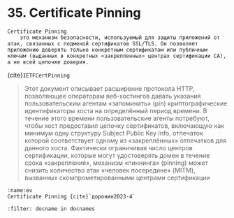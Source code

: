 # 35. Certificate Pinning
```{glossary}
Certificate Pinning
    это механизм безопасности, используемый для защиты приложений от атак, связанных с подменой сертификатов SSL/TLS. Он позволяет приложению доверять только конкретным сертификатам или публичным ключам (выданных в конкретных «закрепленных» центрах сертификации CA), а не всей цепочке доверия.
```

{cite}`IETFCertPinning`

>Этот документ описывает расширение протокола HTTP, позволяющее операторам веб-хостингов давать указания пользовательским агентам «запоминать» (pin) криптографические идентификаторы хоста на определённый период времени.
>В течение этого времени пользовательские агенты потребуют, чтобы хост предоставил цепочку сертификатов, включающую как минимум одну структуру Subject Public Key Info, отпечаток которой соответствует одному из «закреплённых» отпечатков для данного хоста.
>Фактически ограничивая число центров сертификации, которые могут удостоверять домен в течение срока «закрепления», механизм «пиннинга» (pinning) может снизить количество атак «человек посередине» (MITM), вызванных скомпрометированными центрами сертификации

```{figure} ../images/04_lecture_http_https/page-62.png
:name:ev
Certificate Pinning {cite}`доронин2023-4`
```

```{bibliography}
:filter: docname in docnames
```